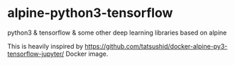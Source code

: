 # alpine-python3-tensorflow
python3 &amp; tensorflow &amp; some other deep learning libraries based on alpine


This is heavily inspired by https://github.com/tatsushid/docker-alpine-py3-tensorflow-jupyter/ Docker image.

